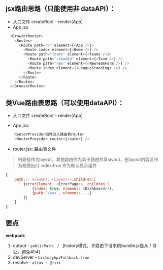 ## jsx路由思路（只能使用非 dataAPI）：
- 入口文件 createRoot - render(App)
- App.jsx:
```javascript
  <BrowserRouter>
    <Routes>
      <Route path="/" element={<App />}>
        <Route index element={<Home />} />
        <Route path="teams" element={<Teams />}>
          <Route path=":teamId" element={<Team />} />
          <Route path="new" element={<NewTeamForm />} />
          <Route index element={<LeagueStandings />} />
        </Route>
      </Route>
    </Routes>
  </BrowserRouter>
```





## 类Vue路由表思路（可以使用dataAPI）：
- 入口文件 createRoot - render(App)

- App.jsx:
``` javascript
    RouterProvider组件注入路由表router
    <RouterProvider router={router} />
```

- router.jsx: 路由表文件
> 根路径作为layout，其他路由作为其子路由共享layout，在layout内容区<Outlet/>作为视图出口
> index:true 作为默认显示组件
``` javascript
{
    path:/, element: <Layout/>,children:[
        {errorElement: <ErrorPage/>, children:[
            {index: true, element: <Dashboard/>},
            {path:'/xxx', element:....}
        ]}
    ]
}
```

## 要点
**webpack** 
1. output - `publicPath: / `  [history模式，子路由下请求的bundle.js是从 / 寻址，避免404]
1. devServer - `historyApiFallback:true`
2. resolve - `alias - @:src`

